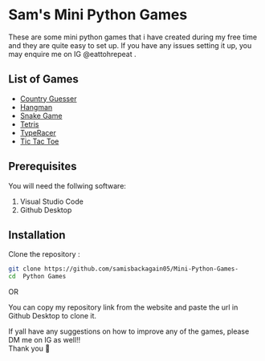 
# Sam's Mini Python Games

These are some mini python games that i have created during my free time and they are quite easy to set up. If you have any issues setting it up, you may enquire me on IG @eattohrepeat .

## List of Games
- [Country Guesser](./Python%20Games/Country%20Guesser%20Game/README.md)
- [Hangman](./Python%20Games/Hangman/README.md)
- [Snake Game](./Python%20Games/Snake%20Game/README.md)
- [Tetris](./Python%20Games/Tetris/README.md)
- [TypeRacer](./Python%20Games/TypeRacer/README.md)
- [Tic Tac Toe](./Python%20Games/Tic%20Tac%20Toe/README.md)

## Prerequisites
You will need the follwing software:
1. Visual Studio Code 
2. Github Desktop

## Installation
Clone the repository :

```bash
git clone https://github.com/samisbackagain05/Mini-Python-Games-
cd  Python Games
```

OR 

You can copy my repository link from the website and paste the url in Github Desktop to clone it.


If yall have any suggestions on how to improve any of the games, please DM me on IG as well!! <br>
Thank you 🫶